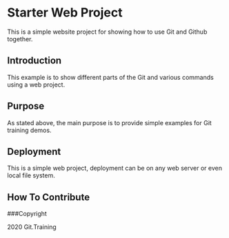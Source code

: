 # Starter Web Project

This is a simple website project for showing how to use Git and Github together.

## Introduction

This example is to show different parts of the Git and various commands using a web project.

## Purpose

As stated above, the main purpose is to provide simple examples for Git training demos.

## Deployment

This is a simple web project, deployment can be on any web server or even local file system.

## How To Contribute

###Copyright

2020 Git.Training